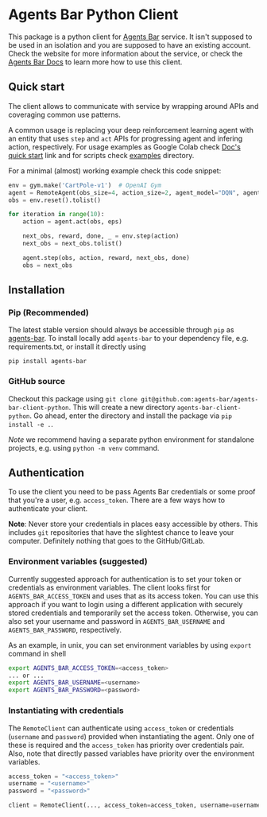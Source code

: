 # Agents Bar Python Client

This package is a python client for [Agents Bar](https://agents.bar) service.
It isn't supposed to be used in an isolation and you are supposed to have an existing account.
Check the website for more information about the service,
or check the [Agents Bar Docs](https://docs.agents.bar) to learn more how to use this client.

## Quick start

The client allows to communicate with service by wrapping around APIs and coveraging common use patterns.

A common usage is replacing your deep reinforcement learning agent with an entity that uses `step` and `act` APIs for progressing agent and infering action, respectively.
For usage examples as Google Colab check [Doc's quick start](https://docs.agents.bar/getting-started/quick-start.html) link and for scripts check [examples](examples/) directory.

For a minimal (almost) working example check this code snippet:


```python
env = gym.make('CartPole-v1')  # OpenAI Gym
agent = RemoteAgent(obs_size=4, action_size=2, agent_model="DQN", agent_name="DQN_Test")
obs = env.reset().tolist()

for iteration in range(10):
    action = agent.act(obs, eps)

    next_obs, reward, done, _ = env.step(action)
    next_obs = next_obs.tolist()

    agent.step(obs, action, reward, next_obs, done)
    obs = next_obs

```

## Installation

### Pip (Recommended)

The latest stable version should always be accessible through `pip` as [agents-bar](https://pypi.org/project/agents-bar). To install locally add `agents-bar` to your dependency file, e.g. requirements.txt, or install it directly using

```
pip install agents-bar
```

### GitHub source

Checkout this package using `git clone git@github.com:agents-bar/agents-bar-client-python`. This will create a new directory `agents-bar-client-python`. Go ahead, enter the directory and install the package via `pip install -e .`.

*Note* we recommend having a separate python environment for standalone projects, e.g. using `python -m venv` command.


## Authentication

To use the client you need to be pass Agents Bar credentials or some proof that you're a user, e.g. `access_token`. There are a few ways how to authenticate your client.

**Note**: Never store your credentials in places easy accessible by others. This includes `git` repositories that have the slightest chance to leave your computer. Definitely nothing that goes to the GitHub/GitLab.

### Environment variables (suggested)

Currently suggested approach for authentication is to set your token or credentials as environment variables.
The client looks first for `AGENTS_BAR_ACCESS_TOKEN` and uses that as its access token.
You can use this approach if you want to login using a different application with securely stored credentials and temporarily set the access token. Otherwise, you can also set your username and password in `AGENTS_BAR_USERNAME` and `AGENTS_BAR_PASSWORD`, respectively.

As an example, in unix, you can set environment variables by using `export` command in shell
```sh
export AGENTS_BAR_ACCESS_TOKEN=<access_token>
... or ...
export AGENTS_BAR_USERNAME=<username>
export AGENTS_BAR_PASSWORD=<password>
```

### Instantiating with credentials

The `RemoteClient` can authenticate using `access_token` or credentials (`username` and `password`) provided when instantiating the agent. 
Only one of these is required and the `access_token` has priority over credentials pair.
Also, note that directly passed variables have priority over the environment variables.


```python
access_token = "<access_token>"
username = "<username>"
password = "<password>"

client = RemoteClient(..., access_token=access_token, username=username, password=password)
```
